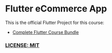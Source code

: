 # Flutter eCommerce App

This is the official Flutter Project for this course:

- [Complete Flutter Course Bundle](https://codewithandrea.com/courses/complete-flutter-bundle/)

### [LICENSE: MIT](../LICENSE.md)